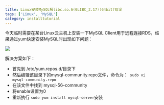 ```yaml
---
title: Linux安装MySQL报libc.so.6(GLIBC_2.17)(64bit)错误
tags: ['Linux', 'MySQL']
category: installtutorial
---
```


今天临时需要在某台Linux云主机上安装一下MySQL Client用于远程连接RDS，结果通过yum快速安装MySQL时出现如下问题：

![](https://github.com/buildupchao/ImgStore/tree/master/blog/installtutorial/yum-install-mysql-error.png?raw=true)

解决方案如下：

- 首先到 /etc/yum.repos.d/目录下
- 然后编辑该目录下的mysql-community.repo文件，命令为：``` sudo vi mysql-community.repo```
- 在该文件中找到 mysql-56-community
- 将enable设置为0
- 重新执行 ``` sudo yum install mysql-server ```安装
